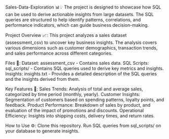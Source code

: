 Sales-Data-Exploration 📊💡
The project is designed to showcase how SQL can be used to derive actionable insights from large datasets. The SQL queries are structured to help identify patterns, correlations, and performance indicators, which can guide business decision-making.

Project Overview 📈:
This project analyzes a sales dataset (assessment_csv) to uncover key business insights. The analysis covers various dimensions such as customer demographics, transaction trends, and sales performance across different categories.

Files 📂:
Dataset: assessment_csv - Contains sales data.
SQL Scripts: sql_scripts/ - Contains SQL queries used to derive key metrics and insights.
Insights: insights.txt - Provides a detailed description of the SQL queries and the insights derived from them.

Key Features 🔑:
Sales Trends: Analysis of total and average sales, categorized by time period (monthly, yearly).
Customer Insights: Segmentation of customers based on spending patterns, loyalty points, and feedback.
Product Performance: Breakdown of sales by product, and evaluation of the impact of promotions and discounts.
Operational Efficiency: Insights into shipping costs, delivery times, and return rates.

How to Use ⚙️:
Clone this repository.
Run SQL queries from sql_scripts/ on your database to generate insights.
